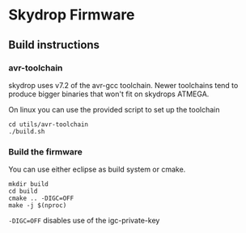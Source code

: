 # Skydrop Firmware

## Build instructions

### avr-toolchain

skydrop uses v7.2 of the avr-gcc toolchain.
Newer toolchains tend to produce bigger binaries that won't fit on skydrops ATMEGA.

On linux you can use the provided script to set up the toolchain

```
cd utils/avr-toolchain
./build.sh
```


### Build the firmware

You can use either eclipse as build system or cmake.

```
mkdir build
cd build
cmake .. -DIGC=OFF
make -j $(nproc)
```

`-DIGC=OFF` disables use of the igc-private-key